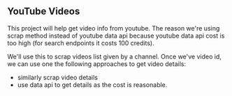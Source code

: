## YouTube Videos

This project will help get video info from youtube. The reason we're using scrap method instead of youtube data api because youtube data api cost is too high (for search endpoints it costs 100 credits). 

We'll use this to scrap videos list given by a channel. Once we've video id, we can use one the following approaches to get video details:

- similarly scrap video details 
- use data api to get details as the cost is reasonable.
